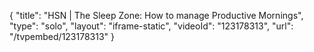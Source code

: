 {
    "title": "HSN | The Sleep Zone: How to manage Productive Mornings",
    "type": "solo",
    "layout": "iframe-static",
    "videoId": "123178313",
    "url": "\/tvpembed\/123178313"
}